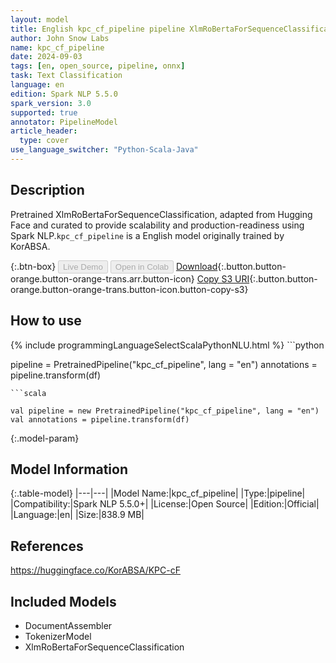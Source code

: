```yaml
---
layout: model
title: English kpc_cf_pipeline pipeline XlmRoBertaForSequenceClassification from KorABSA
author: John Snow Labs
name: kpc_cf_pipeline
date: 2024-09-03
tags: [en, open_source, pipeline, onnx]
task: Text Classification
language: en
edition: Spark NLP 5.5.0
spark_version: 3.0
supported: true
annotator: PipelineModel
article_header:
  type: cover
use_language_switcher: "Python-Scala-Java"
---
```


## Description

Pretrained XlmRoBertaForSequenceClassification, adapted from Hugging Face and curated to provide scalability and production-readiness using Spark NLP.`kpc_cf_pipeline` is a English model originally trained by KorABSA.

{:.btn-box}
<button class="button button-orange" disabled>Live Demo</button>
<button class="button button-orange" disabled>Open in Colab</button>
[Download](https://s3.amazonaws.com/auxdata.johnsnowlabs.com/public/models/kpc_cf_pipeline_en_5.5.0_3.0_1725395724882.zip){:.button.button-orange.button-orange-trans.arr.button-icon}
[Copy S3 URI](s3://auxdata.johnsnowlabs.com/public/models/kpc_cf_pipeline_en_5.5.0_3.0_1725395724882.zip){:.button.button-orange.button-orange-trans.button-icon.button-copy-s3}

## How to use



<div class="tabs-box" markdown="1">
{% include programmingLanguageSelectScalaPythonNLU.html %}
```python

pipeline = PretrainedPipeline("kpc_cf_pipeline", lang = "en")
annotations =  pipeline.transform(df)   

```
```scala

val pipeline = new PretrainedPipeline("kpc_cf_pipeline", lang = "en")
val annotations = pipeline.transform(df)

```
</div>

{:.model-param}
## Model Information

{:.table-model}
|---|---|
|Model Name:|kpc_cf_pipeline|
|Type:|pipeline|
|Compatibility:|Spark NLP 5.5.0+|
|License:|Open Source|
|Edition:|Official|
|Language:|en|
|Size:|838.9 MB|

## References

https://huggingface.co/KorABSA/KPC-cF

## Included Models

- DocumentAssembler
- TokenizerModel
- XlmRoBertaForSequenceClassification